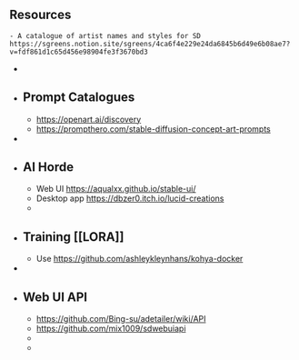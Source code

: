 ## Resources
	- A catalogue of artist names and styles for SD https://sgreens.notion.site/sgreens/4ca6f4e229e24da6845b6d49e6b08ae7?v=fdf861d1c65d456e98904fe3f3670bd3
-
- ## Prompt Catalogues
	- https://openart.ai/discovery
	- https://prompthero.com/stable-diffusion-concept-art-prompts
-
- ## AI Horde
	- Web UI https://aqualxx.github.io/stable-ui/
	- Desktop app https://dbzer0.itch.io/lucid-creations
	-
- ## Training [[LORA]]
	- Use https://github.com/ashleykleynhans/kohya-docker
-
- ## Web UI API
	- https://github.com/Bing-su/adetailer/wiki/API
	- https://github.com/mix1009/sdwebuiapi
	-
	-